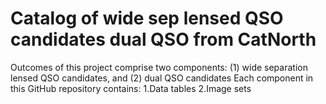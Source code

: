 # Catalog of wide sep lensed QSO candidates dual QSO from CatNorth

Outcomes of this project comprise two components: (1) wide separation lensed QSO candidates, and (2) dual QSO candidates 
Each component in this GitHub repository contains:
1‌.Data tables‌ 
2‌.Image sets‌ 

